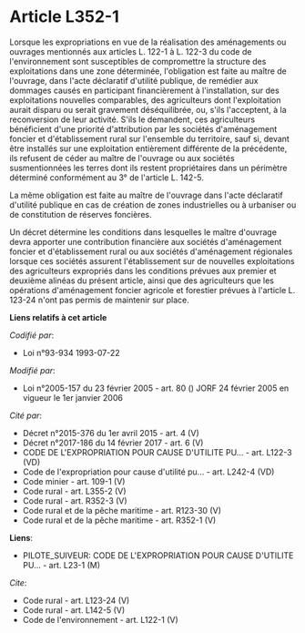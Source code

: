# Article L352-1

Lorsque les expropriations en vue de la réalisation des aménagements ou ouvrages mentionnés aux articles L. 122-1 à L. 122-3
du code de l'environnement sont susceptibles de compromettre la structure des exploitations dans une zone déterminée,
l'obligation est faite au maître de l'ouvrage, dans l'acte déclaratif d'utilité publique, de remédier aux dommages causés en
participant financièrement à l'installation, sur des exploitations nouvelles comparables, des agriculteurs dont
l'exploitation aurait disparu ou serait gravement déséquilibrée, ou, s'ils l'acceptent, à la reconversion de leur activité.
S'ils le demandent, ces agriculteurs bénéficient d'une priorité d'attribution par les sociétés d'aménagement foncier et
d'établissement rural sur l'ensemble du territoire, sauf si, devant être installés sur une exploitation entièrement
différente de la précédente, ils refusent de céder au maître de l'ouvrage ou aux sociétés susmentionnées les terres dont ils
restent propriétaires dans un périmètre déterminé conformément au 3° de l'article L. 142-5. 

La même obligation est faite au maître de l'ouvrage dans l'acte déclaratif d'utilité publique en cas de création de zones
industrielles ou à urbaniser ou de constitution de réserves foncières. 

Un décret détermine les conditions dans lesquelles le maître d'ouvrage devra apporter une contribution financière aux
sociétés d'aménagement foncier et d'établissement rural ou aux sociétés d'aménagement régionales lorsque ces sociétés
assurent l'établissement sur de nouvelles exploitations des agriculteurs expropriés dans les conditions prévues aux premier
et deuxième alinéas du présent article, ainsi que des agriculteurs que les opérations d'aménagement foncier agricole et
forestier prévues à l'article L. 123-24 n'ont pas permis de maintenir sur place.

**Liens relatifs à cet article**

_Codifié par_:

  - Loi n°93-934 1993-07-22

_Modifié par_:

  - Loi n°2005-157 du 23 février 2005 - art. 80 () JORF 24 février 2005 en vigueur le 1er janvier 2006

_Cité par_:

  - Décret n°2015-376 du 1er avril 2015 - art. 4 (V)
  - Décret n°2017-186 du 14 février 2017 - art. 6 (V)
  - CODE DE L'EXPROPRIATION POUR CAUSE D'UTILITE PU... - art. L122-3 (VD)
  - Code de l'expropriation pour cause d'utilité pu... - art. L242-4 (VD)
  - Code minier - art. 109-1 (V)
  - Code rural - art. L355-2 (V)
  - Code rural - art. R352-3 (V)
  - Code rural et de la pêche maritime - art. R123-30 (V)
  - Code rural et de la pêche maritime - art. R352-1 (V)

**Liens**:

  - PILOTE_SUIVEUR: CODE DE L'EXPROPRIATION POUR CAUSE D'UTILITE PU... - art. L23-1 (M)

_Cite_:

  - Code rural - art. L123-24 (V)
  - Code rural - art. L142-5 (V)
  - Code de l'environnement - art. L122-1 (V)
